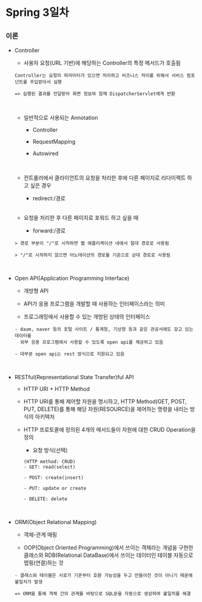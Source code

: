 # Spring 3일차

## **`이론`**

- Controller

  - 사용자 요청(URL 기반)에 해당하는 Controller의 특정 메서드가 호출됨

  ```
  Controller는 요청의 파라미터가 있으면 처리하고 비즈니스 처리를 위해서 서비스 컴포넌트를 주입받아서 실행

  => 실행된 결과를 전달받아 화면 정보와 함께 DispatcherServlet에게 반환
  ```

  <br />

  - 일반적으로 사용되는 Annotation

    - Controller

    - RequestMapping

    - Autowired

  <br />

  - 컨트롤러에서 클라이언트의 요청을 처리한 후에 다른 페이지로 리다이렉트 하고 싶은 경우

    - redirect:/경로

  <br />

  - 요청을 처리한 후 다른 페이지로 포워드 하고 싶을 때

    - forward:/경로

  ```
  > 경로 부분이 "/"로 시작하면 웹 애플리케이션 내에서 절대 경로로 사용됨

  > "/"로 시작하지 않으면 어노테이션의 경로를 기준으로 상대 경로로 사용됨
  ```

<br />

- Open API(Application Programming Interface)

  - 개방형 API

  - API가 응용 프로그램을 개발할 때 사용하는 인터페이스라는 의미

  - 프로그래밍에서 사용할 수 있는 개방된 상태의 인터페이스

  ```
  - daum, naver 등의 포털 사이트 / 통계청, 기상청 등과 같은 관공서에도 갖고 있는 데이터를
    외부 응용 프로그램에서 사용할 수 있도록 open api를 제공하고 있음

  - 대부분 open api는 rest 방식으로 지원되고 있음
  ```

<br />

- RESTful(Representational State Transfer)ful API

  - HTTP URI + HTTP Method

  - HTTP URI를 통해 제어할 자원을 명시하고, HTTP Method(GET, POST, PUT, DELETE)를 통해 해당 자원(RESOURCE)을 제어하는 명령을 내리는 방식의 아키텍처

  - HTTP 프로토콜에 정의된 4개의 메서드들이 자원에 대한 CRUD Operation을 정의

    - 요청 방식(선택)

    ```
    (HTTP method: CRUD)
    - GET: read(select)

    - POST: create(insert)

    - PUT: update or create

    - DELETE: delete
    ```

<br />

- ORM(Object Relational Mapping)

  - 객체-관계 매핑

  - OOP(Object Oriented Programming)에서 쓰이는 객체라는 개념을 구현한 클래스와 RDB(Relational DataBase)에서 쓰이는 데이터인 테이블 자동으로 맵핑(연결)하는 것

  ```
  - 클래스와 테이블은 서로가 기존부터 호환 가능성을 두고 만들어진 것이 아니기 때문에 불일치가 발생

  => ORM을 통해 객체 간의 관계를 바탕으로 SQL문을 자동으로 생성하여 불일치를 해결
  ```
